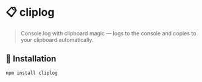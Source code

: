 # 📋 cliplog

> Console.log with clipboard magic — logs to the console and copies to your clipboard automatically.

## 🚀 Installation

```bash
npm install cliplog
